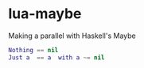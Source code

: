 # lua-maybe
Making a parallel with Haskell's Maybe

```lua
Nothing == nil
Just a  == a  with a ~= nil
```
